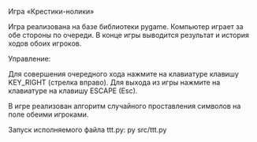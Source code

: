 Игра «Крестики-нолики»

Игра реализована на базе библиотеки pygame. Компьютер играет за обе стороны по очереди. В конце игры выводится результат и история ходов обоих игроков. 

Управление:

Для совершения очередного хода нажмите на клавиатуре клавишу KEY_RIGHT (стрелка вправо). Для выхода из игры нажмите на клавиатуре на клавишу ESCAPE (Esc).

В игре реализован алгоритм случайного проставления символов на поле обеими игроками.

Запуск исполняемого файла ttt.py: py src/ttt.py